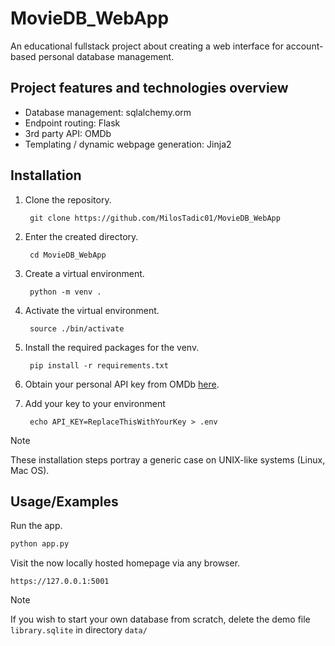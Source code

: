 # MovieDB_WebApp
An educational fullstack project about creating a web interface for account-based personal database management.


## Project features and technologies overview
* Database management: sqlalchemy.orm
* Endpoint routing: Flask
* 3rd party API: OMDb
* Templating / dynamic webpage generation: Jinja2

## Installation

1. Clone the repository.

        git clone https://github.com/MilosTadic01/MovieDB_WebApp

2. Enter the created directory.

        cd MovieDB_WebApp

3. Create a virtual environment.

        python -m venv .

4. Activate the virtual environment.

        source ./bin/activate

5. Install the required packages for the venv.

        pip install -r requirements.txt

6. Obtain your personal API key from OMDb [here](https://www.omdbapi.com/apikey.aspx).

7. Add your key to your environment

        echo API_KEY=ReplaceThisWithYourKey > .env

> [!NOTE]
> These installation steps portray a generic case on UNIX-like systems (Linux, Mac OS).

## Usage/Examples

Run the app.
```bash
python app.py
```

Visit the now locally hosted homepage via any browser.
```
https://127.0.0.1:5001
```

> [!NOTE]
> If you wish to start your own database from scratch, delete the demo file `library.sqlite` in directory `data/`
